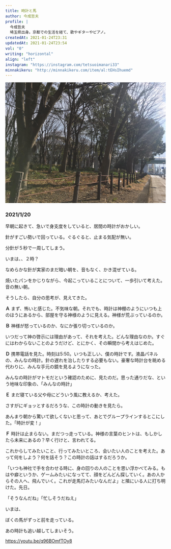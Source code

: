 ```yaml
---
title: 時計と馬
author: 今成哲夫
profile: |
  今成哲夫
  埼玉県出身。京都での生活を経て、歌やギターやピアノ。
createdAt: 2021-01-24T23:31
updatedAt: 2021-01-24T23:54
vol: "0"
writing: "horizontal"
align: "left"
instagram: "https://instagram.com/tetsuoimanari33"
minnakikeru: "http://minnakikeru.com/item/al:tEHsIhuemd"
---
```


![](今成哲夫zine用写真.jpg)

### 2021/1/20

早朝に起きて、急いで身支度をしていると、居間の時計がおかしい。

針がすごい勢いで回っている。ぐるぐると、止まる気配が無い。

分針が５秒で一周してしまう。

いまは、、２時？

なめらかな針が実家のまだ暗い朝を、音もなく、かき混ぜている。

焼いたパンをかじりながら、今起こっていることについて、一歩引いて考えた。音の無い朝。

そうしたら、自分の思考が、見えてきた。


**Ａ**
まず、怖いと感じた。不気味な朝。それでも、時計は神棚のようにいつも上のほうにあるから、部屋を守る神様のように見える。神様が荒ぶっているのか。

**Ｂ**
神様が怒っているのか、なにか張り切っているのか。

いつだって神の啓示には理由があって、それを考えた。どんな理由なのか。すぐにはわからないことのようだけど、とにかく、その瞬間から考えはじめた。


**Ｄ**
携帯電話を見た。時刻は5:50。いつも正しい、僕の時計です。液晶パネルの、みんなの時計。針の遅れを治したりする必要もない。豪奢な時計台を眺める代わりに、みんな手元の鏡を見るようになった。

みんなの時計がマトモだという確認のために、見たのだ。思った通りだな、という地味な印象の、「みんなの時計」

**Ｅ**
まだ寝ている父や母にどういう風に教えるか、考えた。

さすがにギョッとするだろうな、この時計の動きを見たら。

あんまり朝から驚いて欲しくないと思って、あとでグループラインするとこにした。「時計が変！」

**Ｆ**
時計は止まらない。まだつっ走っている。神様の言葉のヒントは、もしかしたら未来にあるの？早く行けと、言われてる。

これからしてみたいこと、行ってみたいところ、会いたい人のことを考えた。あって何をしよう？何を話そう？この時計の話はするだろうか。

「いつも神社で手を合わせる時に、身の回りの人のことを思い浮かべてみる。もはや癖というか、ゲームみたいになってて、顔をどんどん探していく。あの人からその人へ、飛んでいく。これが走馬灯みたいなんだよ」と隣にいる人に打ち明けた。先日。

「そうなんだね」「忙しそうだねえ」



いまは、

ぼくの馬がずっと前を走っている。

あの時計も追い越してしまいそう。

https://youtu.be/q96BOmfTOy8
